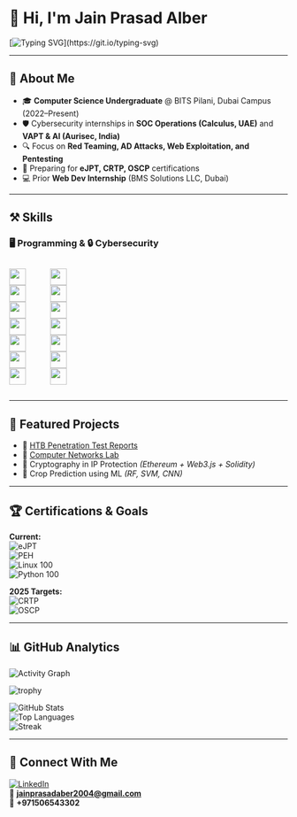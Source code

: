 # 👋 Hi, I'm Jain Prasad Alber  

[![Typing SVG](https://readme-typing-svg.herokuapp.com?font=Fira+Code&duration=4000&pause=1000&color=FF79C6&width=600&lines=Aspiring+Cybersecurity+Specialist;Purple+Team+Enthusiast;SOC+%7C+VAPT+%7C+Red+Teaming;Always+learning+new+skills!)](https://git.io/typing-svg)

---

## 🚀 About Me
- 🎓 **Computer Science Undergraduate** @ BITS Pilani, Dubai Campus (2022–Present)  
- 🛡️ Cybersecurity internships in **SOC Operations (Calculus, UAE)** and **VAPT & AI (Aurisec, India)**  
- 🔍 Focus on **Red Teaming, AD Attacks, Web Exploitation, and Pentesting**  
- 📜 Preparing for **eJPT, CRTP, OSCP** certifications  
- 💻 Prior **Web Dev Internship** (BMS Solutions LLC, Dubai)  

---

## ⚒️ Skills  

### 🖥️ Programming & 🔒 Cybersecurity  

<p align="center">
  <!-- Programming Column -->
  <div style="display: inline-block; vertical-align: top; margin-right: 40px;">

  <img src="https://img.shields.io/badge/Python-14354C?style=for-the-badge&logo=python&logoColor=white" height="30"/><br>
  <img src="https://img.shields.io/badge/Java-ED8B00?style=for-the-badge&logo=openjdk&logoColor=white" height="30"/><br>
  <img src="https://img.shields.io/badge/C-444444?style=for-the-badge&logo=c&logoColor=white" height="30"/><br>
  <img src="https://img.shields.io/badge/JavaScript-F7DF1E?style=for-the-badge&logo=javascript&logoColor=black" height="30"/><br>
  <img src="https://img.shields.io/badge/Prolog-006400?style=for-the-badge" height="30"/><br>
  <img src="https://img.shields.io/badge/TASM-8B0000?style=for-the-badge" height="30"/><br>
  <img src="https://img.shields.io/badge/Assembler-5C5C5C?style=for-the-badge" height="30"/>

  </div>

  <!-- Cybersecurity Column -->
  <div style="display: inline-block; vertical-align: top;">

  <img src="https://img.shields.io/badge/Network%20Security-0A66C2?style=for-the-badge" height="30"/><br>
  <img src="https://img.shields.io/badge/Penetration%20Testing-B33A3A?style=for-the-badge" height="30"/><br>
  <img src="https://img.shields.io/badge/Active%20Directory-D35400?style=for-the-badge" height="30"/><br>
  <img src="https://img.shields.io/badge/Web%20Exploitation-999900?style=for-the-badge" height="30"/><br>
  <img src="https://img.shields.io/badge/Mobile%20Pentesting-800080?style=for-the-badge" height="30"/><br>
  <img src="https://img.shields.io/badge/Bash%20%2F%20Scripting-333333?style=for-the-badge&logo=gnu-bash&logoColor=white" height="30"/><br>
  <img src="https://img.shields.io/badge/Cryptography-0A66C2?style=for-the-badge" height="30"/>

  </div>
</p>



---

## 📂 Featured Projects  
- 🔹 [HTB Penetration Test Reports](https://github.com/jainalber/Penetration-Test-Reports---HTB-Retired-Machines)  
- 🔹 [Computer Networks Lab](https://github.com/jainalber/Computer-Networks-Lab)  
- 🔹 Cryptography in IP Protection *(Ethereum + Web3.js + Solidity)*  
- 🔹 Crop Prediction using ML *(RF, SVM, CNN)*  

---

## 🏆 Certifications & Goals  

**Current:**  
![eJPT](https://img.shields.io/badge/eJPT-In%20Progress-blue)  
![PEH](https://img.shields.io/badge/Practical%20Ethical%20Hacking-TCM-red)  
![Linux 100](https://img.shields.io/badge/Linux%20100-TCM-lightgrey)  
![Python 100](https://img.shields.io/badge/Python%20100-TCM-lightgrey)  

**2025 Targets:**  
![CRTP](https://img.shields.io/badge/CRTP-Red%20Team%20Professional-purple)  
![OSCP](https://img.shields.io/badge/OSCP-Offensive%20Security-black)  


---

## 📊 GitHub Analytics  

![Activity Graph](https://github-readme-activity-graph.vercel.app/graph?username=jainalber&theme=react-dark&hide_border=true)  

![trophy](https://github-profile-trophy.vercel.app/?username=jainalber&theme=radical&margin-w=10&margin-h=10&column=7)  

![GitHub Stats](https://github-readme-stats.vercel.app/api?username=jainalber&show_icons=true&theme=radical)  
![Top Languages](https://github-readme-stats.vercel.app/api/top-langs/?username=jainalber&layout=compact&theme=radical)  
![Streak](https://github-readme-streak-stats.herokuapp.com/?user=jainalber&theme=radical)  

---

## 🤝 Connect With Me  

[![LinkedIn](https://img.shields.io/badge/-LinkedIn-blue?logo=linkedin)](https://linkedin.com/in/jain-prasad-alber)  
📧 **jainprasadaber2004@gmail.com**  
📱 **+971506543302**  

